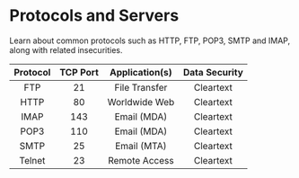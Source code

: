 # Protocols and Servers

Learn about common protocols such as HTTP, FTP, POP3, SMTP and IMAP, along with related insecurities.

| Protocol | TCP Port | Application(s) | Data Security |
| :----: | :----: | :----: | :----: |
| FTP | 21 | File Transfer | Cleartext |
| HTTP | 80 | Worldwide Web | Cleartext |
| IMAP | 143 | Email (MDA) | Cleartext |
| POP3 | 110 | Email (MDA) | Cleartext |
| SMTP | 25 | Email (MTA) | Cleartext |
| Telnet | 23 | Remote Access | Cleartext |
